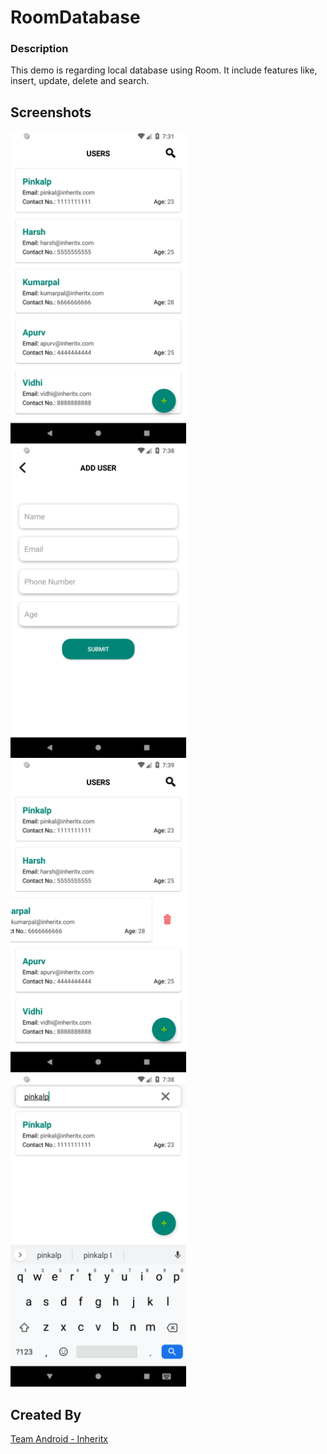 # RoomDatabase

### Description
This demo is regarding local database using Room. It include features like, insert, update, delete and search.

## Screenshots
<img src="screenshots/user_list.png" height="500em" /> <img src="screenshots/add_user.png" height="500em" /> <img src="screenshots/delete_user.png" height="500em" /> <img src="screenshots/search_user.png" height="500em" />


## Created By

[Team Android - Inheritx](https://github.com/android-inheritx)
